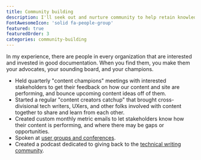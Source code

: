 ```yaml
---
title: Community building
description: I'll seek out and nurture community to help retain knowledge in your organization.
FontAwesomeIcon: 'solid fa-people-group'
featured: true
featuredOrder: 3
categories: community-building
---
```


In my experience, there are people in every organization that are interested and invested in good documentation. When you find them, you make them your advocates, your sounding board, and your champions.

- Held quarterly "content champions" meetings with interested stakeholders to get their feedback on how our content and site are performing, and bounce upcoming content ideas off of them.
- Started a regular "content creators catchup" that brought cross-divisional tech writers, UXers, and other folks involved with content together to share and learn from each other.
- Created custom monthly metric emails to let stakeholders know how their content is performing, and where there may be gaps or opportunities.
- Spoken at [user groups and conferences](public-speaking.md).
- Created a podcast dedicated to giving back to the [technical writing community](/content/podcasts/).
